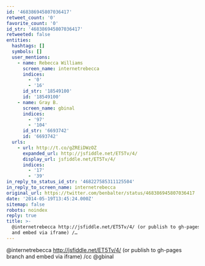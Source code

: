 ```yaml
---
id: '468386945807036417'
retweet_count: '0'
favorite_count: '0'
id_str: '468386945807036417'
retweeted: false
entities:
  hashtags: []
  symbols: []
  user_mentions:
    - name: Rebecca Williams
      screen_name: internetrebecca
      indices:
        - '0'
        - '16'
      id_str: '18549100'
      id: '18549100'
    - name: Gray B.
      screen_name: gbinal
      indices:
        - '97'
        - '104'
      id_str: '6693742'
      id: '6693742'
  urls:
    - url: http://t.co/gZREiDWzOZ
      expanded_url: http://jsfiddle.net/ET5Tv/4/
      display_url: jsfiddle.net/ET5Tv/4/
      indices:
        - '17'
        - '39'
in_reply_to_status_id_str: '468227585311125504'
in_reply_to_screen_name: internetrebecca
original_url: https://twitter.com/benbalter/status/468386945807036417
date: '2014-05-19T13:45:24.000Z'
sitemap: false
robots: noindex
reply: true
title: >-
  @internetrebecca http://jsfiddle.net/ET5Tv/4/ (or publish to gh-pages branch
  and embed via iframe) /…
---
```


@internetrebecca http://jsfiddle.net/ET5Tv/4/ (or publish to gh-pages branch and embed via iframe) /cc @gbinal